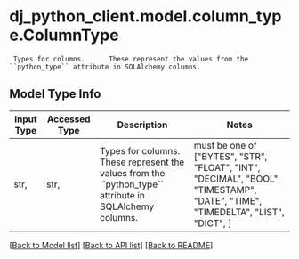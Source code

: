 # dj_python_client.model.column_type.ColumnType

     Types for columns.      These represent the values from the ``python_type`` attribute in SQLAlchemy columns.     

## Model Type Info
Input Type | Accessed Type | Description | Notes
------------ | ------------- | ------------- | -------------
str,  | str,  |      Types for columns.      These represent the values from the &#x60;&#x60;python_type&#x60;&#x60; attribute in SQLAlchemy columns.      | must be one of ["BYTES", "STR", "FLOAT", "INT", "DECIMAL", "BOOL", "TIMESTAMP", "DATE", "TIME", "TIMEDELTA", "LIST", "DICT", ] 

[[Back to Model list]](../../README.md#documentation-for-models) [[Back to API list]](../../README.md#documentation-for-api-endpoints) [[Back to README]](../../README.md)

